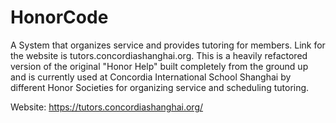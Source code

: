 # HonorCode



A System that organizes service and provides tutoring for members. Link for the website is tutors.concordiashanghai.org. This is a heavily refactored version of the original "Honor Help" built completely from the ground up and is currently used at Concordia International School Shanghai by different Honor Societies for organizing service and scheduling tutoring. 


Website: https://tutors.concordiashanghai.org/
